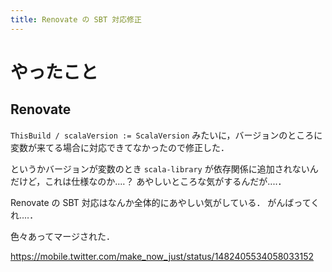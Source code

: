 ```yaml
---
title: Renovate の SBT 対応修正
---
```


# やったこと

## Renovate

`ThisBuild / scalaVersion := ScalaVersion` みたいに，バージョンのところに変数が来てる場合に対応できてなかったので修正した．

というかバージョンが変数のとき `scala-library` が依存関係に追加されないんだけど，これは仕様なのか‥‥？
あやしいところな気がするんだが‥‥．

Renovate の SBT 対応はなんか全体的にあやしい気がしている．
がんばってくれ‥‥．

色々あってマージされた．

<https://mobile.twitter.com/make_now_just/status/1482405534058033152>
